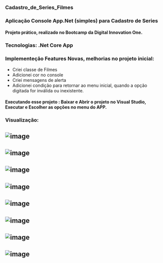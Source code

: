 ### Cadastro_de_Series_Filmes
### Aplicação Console App.Net (simples) para Cadastro de Series
#### Projeto prático, realizado no Bootcamp da Digital Innovation One.
### Tecnologias: .Net Core App

### Implementeção Features Novas, melhorias no projeto inicial: 
- Criei classe de Filmes
- Adicionei cor no console
- Criei mensagens de alerta
- Adicionei condição para retornar ao menu inicial, quando a opção digitada for inválida ou inexistente.

#### Executando esse projeto : Baixar e Abrir o projeto no Visual Studio, Executar e Escolher as opções no menu do APP.

### Visualização:

## ![image](https://user-images.githubusercontent.com/74335070/134764382-1e4687d6-26f8-4ec7-ab9b-61a2a486a5be.png)
## ![image](https://user-images.githubusercontent.com/74335070/134764003-eb7655dc-42d5-4359-91e4-4dc8559f47b8.png)
## ![image](https://user-images.githubusercontent.com/74335070/134764011-cafe98d8-9589-4d86-89c8-23bd3a37b357.png)
## ![image](https://user-images.githubusercontent.com/74335070/134764070-09560bf0-c4e7-438e-a8dd-626b11299090.png)
## ![image](https://user-images.githubusercontent.com/74335070/134764082-66286236-9926-481a-9a2e-11549ef4c0b0.png)
## ![image](https://user-images.githubusercontent.com/74335070/134764087-b68e0175-1fb0-4b30-b802-c8084d435a78.png)
## ![image](https://user-images.githubusercontent.com/74335070/134764097-b03713e3-d794-4d7d-96c0-de1207183a4a.png)
## ![image](https://user-images.githubusercontent.com/74335070/134764110-5cb32b40-d356-483f-988b-2138c00b78c6.png)



